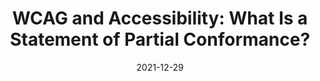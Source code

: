 ---
date: 2021-12-29
publisher: boiaorg
tags:
  - accessibility
  - wcag
target_url: https://www.boia.org/blog/wcag-and-accessibility-what-is-a-statement-of-partial-conformance
title: "WCAG and Accessibility: What Is a Statement of Partial Conformance?"
---